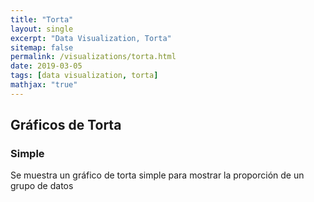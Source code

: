 ```yaml
---
title: "Torta"
layout: single
excerpt: "Data Visualization, Torta"
sitemap: false
permalink: /visualizations/torta.html
date: 2019-03-05
tags: [data visualization, torta]
mathjax: "true"
---
```


## Gráficos de Torta
### Simple

Se muestra un gráfico de torta simple para mostrar la proporción de un grupo de datos

<html lang="en">
<head>
    <meta charset="UTF-8">
    <meta name="viewport" content="width=device-width, initial-scale=1.0">
    <meta http-equiv="X-UA-Compatible" content="ie=edge">
    <title>Gráfico de Torta</title>
</head>
<body>
    <div id="chart"></div>
    <script src="https://d3js.org/d3.v3.min.js"></script>
    <script type="text/javascript">
        var data = [6, 8, 9, 13, 16, 20, 24, 27, 29]; // datos aleatorios
        //
        var width = 800, // dimensiones
            height = 400,
            radio = Math.min(height,width) / 2;
        //
        var arc = d3.svg.arc() // para poder generar los arcos en los cuales se van a colocar
                    .innerRadius(radio*2/5) // radio interior
                    .outerRadius(radio); // exterior
        //
        var pie = d3.layout.pie()// para poder manejar los datos de acuerdo al grafico
                    .padAngle(0.01); // transformado los datos a un formato especifico
        //
        var color = d3.scale.category10(); // generamos una escala de 10 colores
        //
        var svg = d3.select("#chart") // seleccionamos el html
                    .append("svg") // agregamos el elemento svg
                    .attr("width", width)
                    .attr("height", height)
                    .append("g") // agregamos un group centrado que contenga los elementos
                    .attr("transform", "translate(" + width / 2 + "," + height / 2 + ")");
        //
        svg.selectAll("path") // opder cada dato generamos un path
            .data(pie(data)) // le entregamos los datos ya manejados por pie
            .enter().append("path")
            .style("fill", function (_, i) { return color(i); }) // entregamos su color según su indice
            .attr("d", arc); // le añadimos el area
    </script>
</body>
</html>